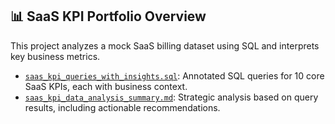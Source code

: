 ## 📊 SaaS KPI Portfolio Overview

This project analyzes a mock SaaS billing dataset using SQL and interprets key business metrics.

- [`saas_kpi_queries_with_insights.sql`](./saas_kpi_queries_with_insights.sql): Annotated SQL queries for 10 core SaaS KPIs, each with business context.
- [`saas_kpi_data_analysis_summary.md`](./saas_kpi_data_analysis_summary.md): Strategic analysis based on query results, including actionable recommendations.

